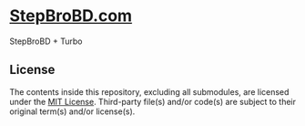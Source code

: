 # [StepBroBD.com](https://stepbrobd.com)

StepBroBD + Turbo

## License

The contents inside this repository, excluding all submodules, are licensed
under the [MIT License](license.md). Third-party file(s) and/or code(s) are
subject to their original term(s) and/or license(s).
